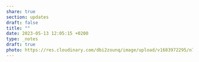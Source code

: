 ```yaml
---
share: true
section: updates
draft: false
title: ""
date: 2023-05-13 12:05:15 +0200
type: _notes
draft: true
photo: https://res.cloudinary.com/dbi2zounq/image/upload/v1683972295/n7fflyqieqbhfydb1jla.jpg
---
```




